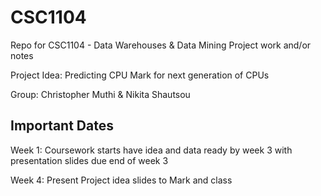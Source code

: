 # CSC1104
Repo for CSC1104 - Data Warehouses &amp; Data Mining Project work and/or notes

Project Idea: Predicting CPU Mark for next generation of CPUs

Group: Christopher Muthi & Nikita Shautsou

## Important Dates
Week 1: Coursework starts have idea and data ready by week 3 with presentation slides due end of week 3

Week 4: Present Project idea slides to Mark and class
